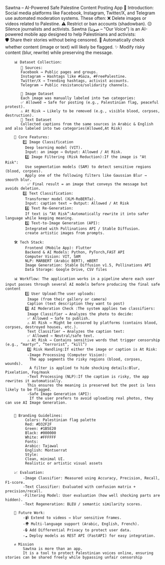 Sawtna – AI-Powered Safe Palestine Content Posting App
        🌟 Introduction:
            Social media platforms like Facebook, Instagram, Twitter/X, and Telegram use automated moderation systems. These often:
           ❌ Delete images or videos related to Palestine.
           ⚠️ Restrict or ban accounts (shadowban).
           😔 Silence journalists and activists.
           Sawtna (صوتنا – "Our Voice") is an AI-powered mobile app designed to help Palestinians and activists:   
           🛡️ Share their stories without being censored.
           🤖 Automatically check whether content (image or text) will likely be flagged.
           ✨ Modify risky content (blur, rewrite) while preserving the message.
        
        📊 Dataset Collection:
           📌 Sources:
           Facebook → Public pages and groups.
           Instagram → Hashtags like #Gaza, #FreePalestine.
           Twitter/X → Trending hashtags, activist accounts.
           Telegram → Public resistance/solidarity channels.

           📸 Image Dataset
           Each image was manually labeled into two categories:
           ✅ Allowed → Safe for posting (e.g., Palestinian flag, peaceful protest).
           ⚠️ At Risk → Likely to be removed (e.g., visible blood, corpses, destruction).
           📝 Text Dataset
           Collected captions from the same sources in Arabic & English and also labeled into two categories(Allowed,At Risk)
        
        🚀 Core Features:
            1️⃣ Image Classification
             Deep learning model (VIT).
             Input: an image → Output: Allowed / At Risk.
             2️⃣ Image Filtering (Risk Reduction):If the image is "At Risk":
             Use segmentation models (SAM) to detect sensitive regions (blood, corpses).
             Apply one of the following filters like Gaussian Blur → smooth blur.
              ✅ Final result = an image that conveys the message but avoids deletion.
            3️⃣ Text Classification:
             Transformer model (XLM-RoBERTa).
             Input: caption text → Output: Allowed / At Risk
             4️⃣ Text Re-Generation:
             If text is “At Risk”:Automatically rewrite it into safer language while keeping meaning.
             5️⃣ Text-to-Image Generation (API):
             Integrated with Pollinations API / Stable Diffusion.
             create artistic images from prompts.
        
        🛠️ Tech Stack:
             Frontend (Mobile App): Flutter
             Backend & AI Models: Python, PyTorch,FAST API
             Computer Vision: VIT, SAM
             NLP: MARBERT (Arabic BERT), mBERT
             Image Generation: Stable Diffusion v1.5, Pollinations API
             Data Storage: Google Drive, CSV files

        📊 Workflow: The application works in a pipeline where each user input passes through several AI models before producing the final safe content
             1️⃣ User Upload:The user uploads:
              Image (from their gallery or camera)
              Caption (text description they want to post)
             2️⃣ AI Moderation Check :The system applies two classifiers:
              Image Classifier → Analyzes the photo to decide:
              ✅ Allowed → Safe to publish.
              ⚠️ At Risk → Might be censored by platforms (contains blood, corpses, destroyed houses, etc.).
              Text Classifier → Analyzes the caption text:
              ✅ Allowed → Neutral/safe text.
              ⚠️ At Risk → Contains sensitive words that trigger censorship (e.g., “martyr”, “terrorist”, “kill”)
              3️⃣ Risk Handling:If either the image or caption is At Risk:
              -Image Processing (Computer Vision):
               The app segments the risky regions (blood, corpses, wounds).
               A filter is applied to hide shocking details:Blur, Pixelation, Fog/mask
              -Text Processing (NLP):If the caption is risky, the app rewrites it automatically.
              This ensures the meaning is preserved but the post is less likely to be flagged.
              -Safe Image Generation (API):
               If the user prefers to avoid uploading real photos, they can use AI Image Generation.


        🎨 Branding Guidelines:
             Colors: Palestinian flag palette
             Red: #D32F2F
             Green: #1B5E20
             Black: #000000
             White: #FFFFFF
             Fonts:
             Arabic: Tajawal
             English: Montserrat
             Style:
             Clean, minimal UI.
             Realistic or artistic visual assets

        📈 Evaluation:
            -Image Classifier: Measured using Accuracy, Precision, Recall, F1-score.
            -Text Classifier: Evaluated with confusion matrix + precision/recall.
            -Filtering Model: User evaluation (how well shocking parts are hidden).
            -Text Regeneration: BLEU / semantic similarity scores.

        🧭 Future Work:
            -📹 Extend to videos → blur sensitive frames.
            -🌍 Multi-language support (Arabic, English, French).
            -🔒 Add Differential Privacy to protect user data.
            -☁️ Deploy models as REST API (FastAPI) for easy integration.
        
        ✊ Mission
            Sawtna is more than an app.
            It is a tool to protect Palestinian voices online, ensuring stories can be shared freely while bypassing unfair censorship
        



